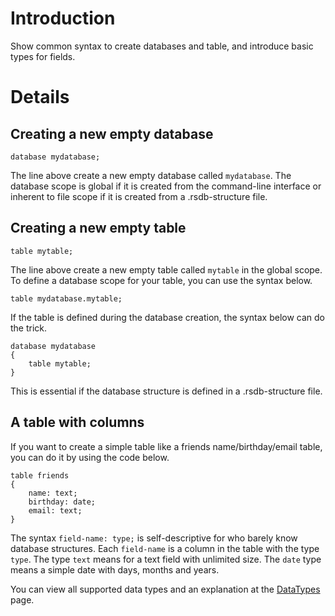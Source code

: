 # Introduction #

Show common syntax to create databases and table, and introduce basic types for fields.


# Details #

## Creating a new empty database ##

```
database mydatabase;
```

The line above create a new empty database called `mydatabase`. The database scope is global if it is created from the command-line interface or inherent to file scope if it is created from a .rsdb-structure file.

## Creating a new empty table ##

```
table mytable;
```

The line above create a new empty table called `mytable` in the global scope. To define a database scope for your table, you can use the syntax below.

```
table mydatabase.mytable;
```

If the table is defined during the database creation, the syntax below can do the trick.

```
database mydatabase
{
    table mytable;
}
```

This is essential if the database structure is defined in a .rsdb-structure file.

## A table with columns ##

If you want to create a simple table like a friends name/birthday/email table, you can do it by using the code below.

```
table friends
{
    name: text;
    birthday: date;
    email: text;
}
```

The syntax `field-name: type;` is self-descriptive for who barely know database structures. Each `field-name` is a column in the table with the type `type`. The type `text` means for a text field with unlimited size. The `date` type means a simple date with days, months and years.

You can view all supported data types and an explanation at the [DataTypes](DataTypes.md) page.